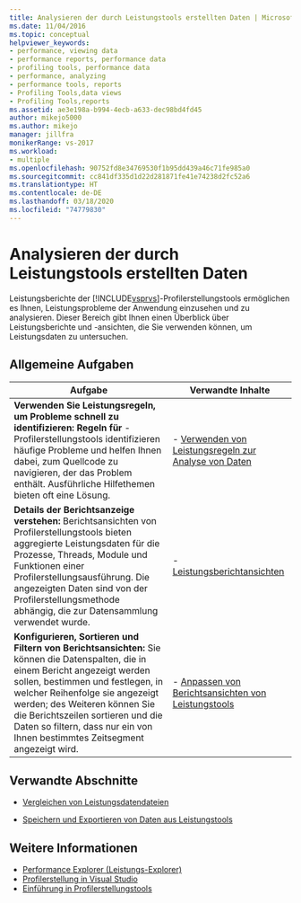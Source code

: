 ```yaml
---
title: Analysieren der durch Leistungstools erstellten Daten | Microsoft-Dokumentation
ms.date: 11/04/2016
ms.topic: conceptual
helpviewer_keywords:
- performance, viewing data
- performance reports, performance data
- profiling tools, performance data
- performance, analyzing
- performance tools, reports
- Profiling Tools,data views
- Profiling Tools,reports
ms.assetid: ae3e198a-b994-4ecb-a633-dec98bd4fd45
author: mikejo5000
ms.author: mikejo
manager: jillfra
monikerRange: vs-2017
ms.workload:
- multiple
ms.openlocfilehash: 90752fd8e34769530f1b95dd439a46c71fe985a0
ms.sourcegitcommit: cc841df335d1d22d281871fe41e74238d2fc52a6
ms.translationtype: HT
ms.contentlocale: de-DE
ms.lasthandoff: 03/18/2020
ms.locfileid: "74779830"
---
```

# <a name="analyze-performance-tools-data"></a>Analysieren der durch Leistungstools erstellten Daten
Leistungsberichte der [!INCLUDE[vsprvs](../code-quality/includes/vsprvs_md.md)]-Profilerstellungstools ermöglichen es Ihnen, Leistungsprobleme der Anwendung einzusehen und zu analysieren. Dieser Bereich gibt Ihnen einen Überblick über Leistungsberichte und -ansichten, die Sie verwenden können, um Leistungsdaten zu untersuchen.

## <a name="common-tasks"></a>Allgemeine Aufgaben

|Aufgabe|Verwandte Inhalte|
|----------|---------------------|
|**Verwenden Sie Leistungsregeln, um Probleme schnell zu identifizieren: Regeln für** -Profilerstellungstools identifizieren häufige Probleme und helfen Ihnen dabei, zum Quellcode zu navigieren, der das Problem enthält. Ausführliche Hilfethemen bieten oft eine Lösung.|-   [Verwenden von Leistungsregeln zur Analyse von Daten](../profiling/using-performance-rules-to-analyze-data.md)|
|**Details der Berichtsanzeige verstehen:** Berichtsansichten von Profilerstellungstools bieten aggregierte Leistungsdaten für die Prozesse, Threads, Module und Funktionen einer Profilerstellungsausführung. Die angezeigten Daten sind von der Profilerstellungsmethode abhängig, die zur Datensammlung verwendet wurde.|-   [Leistungsberichtansichten](../profiling/performance-report-views.md)|
|**Konfigurieren, Sortieren und Filtern von Berichtsansichten:** Sie können die Datenspalten, die in einem Bericht angezeigt werden sollen, bestimmen und festlegen, in welcher Reihenfolge sie angezeigt werden; des Weiteren können Sie die Berichtszeilen sortieren und die Daten so filtern, dass nur ein von Ihnen bestimmtes Zeitsegment angezeigt wird.|-   [Anpassen von Berichtsansichten von Leistungstools](../profiling/customizing-performance-tools-report-views.md)|

## <a name="related-sections"></a>Verwandte Abschnitte
- [Vergleichen von Leistungsdatendateien](../profiling/comparing-performance-data-files.md)

- [Speichern und Exportieren von Daten aus Leistungstools](../profiling/saving-and-exporting-performance-tools-data.md)

## <a name="see-also"></a>Weitere Informationen
- [Performance Explorer (Leistungs-Explorer)](../profiling/performance-explorer.md)
- [Profilerstellung in Visual Studio](../profiling/index.yml)
- [Einführung in Profilerstellungstools](../profiling/profiling-feature-tour.md)
